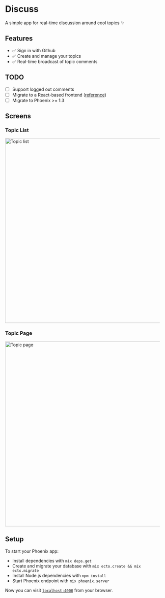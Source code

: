 # Discuss

A simple app for real-time discussion around cool topics ✨

## Features

- ✅ Sign in with Github
- ✅ Create and manage your topics
- ✅ Real-time broadcast of topic comments

## TODO

- [ ] Support logged out comments
- [ ] Migrate to a React-based frontend ([reference](https://github.com/StephenGrider/ElixirCode/tree/master/react-phoenix))
- [ ] Migrate to Phoenix >= 1.3

## Screens

### Topic List

<img width="600" alt="Topic list" src="https://user-images.githubusercontent.com/31735/46251468-910deb80-c44b-11e8-8b46-2ce819bcc9ec.png">

### Topic Page

<img width="600" alt="Topic page" src="https://user-images.githubusercontent.com/31735/46251467-8bb0a100-c44b-11e8-844f-0e04a0f21fa2.png">

## Setup

To start your Phoenix app:

  * Install dependencies with `mix deps.get`
  * Create and migrate your database with `mix ecto.create && mix ecto.migrate`
  * Install Node.js dependencies with `npm install`
  * Start Phoenix endpoint with `mix phoenix.server`

Now you can visit [`localhost:4000`](http://localhost:4000) from your browser.
